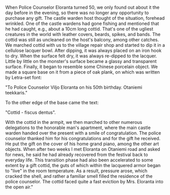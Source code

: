 
When Police Counselor Eloranta turned 50, we only found out about it the day before in the evening, so there was no longer any opportunity to purchase any gift. The castle warden host thought of the situation, forehead wrinkled. One of the castle wardens had gone fishing and mentioned that he had caught, e.g., about a 10cm long cottid. That's one of the ugliest creatures in the world with leather covers, beards, spikes, and bands. The cottid was still as uncleaned on the host's balcony, among other catches. We marched cottid with us to the village repair shop and started to dip it in a cellulose lacquer bowl. After dipping, it was always placed on an iron hook to dry. When the surface felt dry, it was always re-dipped to the lacquer. Little by little on the monster's surface became a glassy and transparent surface. Finally, it began to resemble some Chinese porcelain object. We made a square base on it from a piece of oak plank, on which was written by Letra-set font:

"To Police Counselor Viljo Eloranta on his 50th birthday. Otaniemi teekkaris."

To the other edge of the base came the text:

"Cottid - fiscus dentus".

With the cottid in the armpit, we then marched to other numerous delegations to the honorable man's apartment, where the main castle warden handed over the present with a smile of congratulation. The police counselor thanked him for his congratulations and for the gift he received. He put the gift on the cover of his home grand piano, among the other art objects. When after two weeks I met Eloranta on Otaniemi road and asked for news, he said he had already recovered from the festival back to everyday life. This transition phase had also been accelerated to some extent by a gift cottid, the guts of which within the lacquered armor began to "live" in the room temperature. As a result, pressure arose, which cracked the shell, and rather a familiar smell filled the residence of the police counselor. The cottid faced quite a fast eviction by Mrs. Eloranta into the open air."